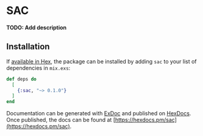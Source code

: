 # SAC

**TODO: Add description**

## Installation

If [available in Hex](https://hex.pm/docs/publish), the package can be installed
by adding `sac` to your list of dependencies in `mix.exs`:

```elixir
def deps do
  [
    {:sac, "~> 0.1.0"}
  ]
end
```

Documentation can be generated with [ExDoc](https://github.com/elixir-lang/ex_doc)
and published on [HexDocs](https://hexdocs.pm). Once published, the docs can
be found at [https://hexdocs.pm/sac](https://hexdocs.pm/sac).

